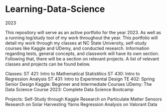 # Learning-Data-Science
2023

This repository will serve as an active portfolio for the year 2023. As well as a running log/study tool of my work throughout the year. This portfolio will detail my work through my classes at NC State University, self-study courses like Kaggle and UDemy, and conducted research. Information regarding tests, general concepts, and classwork will have its own section. Following that, there will be a section on relevant projects. A list of relevant classes and projects can be found below.

Classes:
ST 421: Intro to Mathematical Statistitics
ST 430: Intro to Regression Analysis
ST 431: Intro to Experimental Design
TE 402: Spring Senior Design
Kaggle: Beginner and Intermediate Courses
UDemy: The Data Science Course 2023: Complete Data Science Bootcamp

Projects:
Self-Study through Kaggle
Research on Particulate Matter Sensors
Research on Solar Harvesting Yarns
Regression Analysis on Valorant Data

